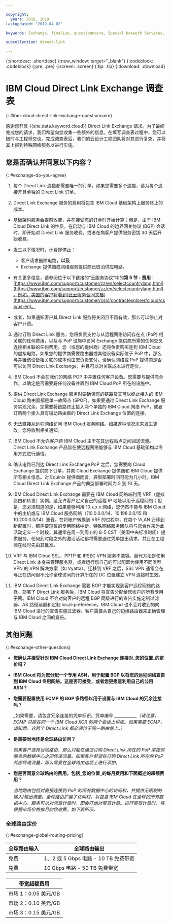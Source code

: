 ```yaml
---

copyright:
  years: 2018, 2019
lastupdated: "2019-04-02"

keywords: Exchange, finalize, questionnaire, Special Network Services, billing, fees, VRF, BGP, ticket, ASN, VPN, metering, data, center, datacenter

subcollection: direct-link

---
```


{:shortdesc: .shortdesc}
{:new_window: target="_blank"}
{:codeblock: .codeblock}
{:pre: .pre}
{:screen: .screen}
{:tip: .tip}
{:download: .download}

# IBM Cloud Direct Link Exchange 调查表
{: #ibm-cloud-direct-link-exchange-questionnaire}

感谢您开具 {{site.data.keyword.cloud}} Direct Link Exchange 请求。为了最终完成您的请求，我们希望向您收集一些额外的信息。在填写调查表过程中，您可以随时与工程师交谈。完成调查表后，我们的云设计工程团队将对其进行复查，并将其上报到特殊网络服务以进行实施。

## 您是否确认并同意以下内容？
{: #exchange-do-you-agree}

1. 每个 Direct Link 连接都需要唯一的订单。如果您需要多个连接，请为每个连接开具单独的 Direct Link 订单。

2. Direct Link Exchange 服务的费用将包含 IBM Cloud 基础架构上服务终止的成本。 

 * 基础架构服务会提前收费，并在接受您的订单时开始计算；但是，由于 IBM Cloud Direct Link 的性质，在启动与 IBM Cloud 的边界网关协议 (BGP) 会话时，即开始对 Direct Link 服务收费，或者在向客户提供服务密钥 30 天后开始收费。 

 * 发生以下情况时，计费即停止：
   * 客户请求删除电路，**以及** 
   * Exchange 提供商或网络服务提供商已取消供应电路。
  * 有关更多信息，请参阅位于以下链接的“云服务协议”中的**第 5 节 - 费用**：[https://www.ibm.com/support/customer/zz/en/selectcountrylang.html](https://www.ibm.com/support/customer/zz/en/selectcountrylang.html)。例如，美国的客户将看到[此云服务合同文档](https://www.ibm.com/support/customer/csol/contractexplorer/cloud/csa/us-en)。
  * 或者，如果通知客户其 Direct Link 服务将关闭且不再有效，那么可以停止对客户计费。

3. 通过订购 Direct Link 服务，您将负责支付与从远程网络访问存在点 (PoP) 相关联的任何费用，以及与 PoP 设施中访问 Exchange 提供商所需的任何交叉连接相关联的任何费用。您（或您的提供商）还将负责购买连到 IBM Cloud 的虚拟电路。如果您的提供商需要路由器或其他设备实际位于 PoP 中，那么与并置该设备相关联的成本也由您负责支付。请确认网络或 PoP 提供商是否可以访问 Direct Link Exchange，并且可以对关联成本进行定价。

4. IBM Cloud 不会在我们的网络 POP 中并置任何客户设备。您需要与提供商合作，以确定是否需要将任何设备并置到 IBM Cloud PoP 所在的设施中。

5. 提供 Direct Link Exchange 服务时要确保您的链路及其可以终止接入的 IBM Cloud 路由器都是单一故障点 (SPOF)。如果要通过 Direct Link Exchange 服务实现冗余，您需要将链路终止接入两个单独的 IBM Cloud 网络 PoP，或者订购两个接入具有辅助路由器的 Direct Link Exchange 位置的连接。

6. 无法直接从远程网络访问 IBM Cloud 服务网络。如果这种情况未来发生更改，您将收到相关通知。

7. IBM Cloud 不允许客户跨 IBM Cloud 主干在其远程站点之间回送流量。Direct Link Exchange 产品旨在使远程网络能够与 IBM Cloud 基础架构以专用方式进行通信。

8. 确认电路已到达 Direct Link Exchange PoP 之后，您需要向 Cloud Exchange 提供商下订单，并向 Cloud Exchange 提供商和 IBM Cloud 提供所有相关信息。对 Equinix 提供商而言，典型部署时间可能为几小时。IBM Cloud Direct Link Exchange 产品的典型部署时间为 5 到 10 天。 

9. IBM Cloud Direct Link Exchange 需要在 IBM Cloud 网络端利用 VRF（虚拟路由和转发）实例。这允许客户定义自己的远程 IP 地址以用于远程网络；但是，您必须知道的是，如果能够利用 10.x.x.x 网络，您仍然不能与 IBM Cloud 中的主机或与 IBM Cloud 服务网络（(10.0.0.0/14、10.198.0.0/15 和 10.200.0.0/14）重叠。在将帐户转换到 VRF 的过程中，在每个 VLAN 迁移到新配置时，都需要短暂的专用网络中断。特殊网络服务团队将与您合作来为此活动定义一个时段。其通常在周一到周五的 8-5 CST（美国中央标准时间）提供服务。任何此时段之外的激活活动都将需要通过凭单提出请求，并且在工程师在线时先由其批准。 

10. VRF 与 IBM Cloud SSL、PPTP 和 IPSEC VPN 服务不兼容。替代方法是使用 Direct Link 本身来管理服务器，或者运行您自己的可以配置为使用不同类型 VPN 的 VPN 解决方案（如 Vyatta）。迁移到 VRF 之后，SSL VPN 通常会在与正在访问但不允许全球访问的计算所在的 DC 位置建立 VPN 连接时生效。

11. IBM Cloud Direct Link Exchange 需要 BGP 才能实现到客户远程网络的路径。部署了 Direct Link 服务后，IBM Cloud 将宣告分配给您帐户的所有专用子网。IBM Cloud 不会对向客户的远程 BGP 同级进行的宣告实施定制过滤器、AS 路径前置和定制 local-preference。IBM Cloud 也不会对收到的向 IBM Cloud 进行的宣告实施过滤器。客户需要从自己的边缘路由器来正确管理与 IBM Cloud 之间的宣告。

## 其他问题
{: #exchange-other-questions}

* **您确认并接受针对 IBM Cloud Direct Link Exchange 连接对_您的位置_的定价吗？**

* **IBM Cloud 将为您分配一个专用 ASN，用于配置 BGP 以将您的远程网络宣告到 IBM Cloud 专用网络。这是否可接受，或者您更愿意利用自己的公用 ASN？**

* **您需要配置使用 ECMP 的 BGP 多路径以用于设置与 IBM Cloud 的冗余连接吗？** 

    _如果需要，请包含冗余连接的凭单标识。凭单编号 ____________（请注意，ECMP 只能在同一个 IBM Cloud XCR 的两个会话上供应。如果需要 ECMP，请知悉，这两个 Direct Link 都必须位于同一路由器上。）_

* **是需要当地还是全球路由访问？**

    _如果客户选择当地路由，那么只能在通过订购 Direct Link 所在的 PoP 来提供服务的数据中心之间传递流量。如果客户希望在订购 Direct Link 所在的 PoP 外部传递流量，那么需要在全球路由选项上进行添加。_

* **您是否同意全球路由的费用，包括_您的位置_的每月费用和下面概述的超额费用？**

    _当地路由包括对直接连接到 PoP 的所有数据中心的访问权，并提供无限制的输入/输出流量。全球路由扩展了访问权，以包含 IBM Cloud 在全球的所有数据中心。服务可以对流量计量时，即会开始对带宽计量。进行带宽计量时，将根据市场价格按月向您收费，如下表所示。_


### 全球路由定价
{: #exchange-global-routing-pricing}

|全球路由输入|全球路由输出|
|---|---|
|免费|1、2 或 5 Gbps 电路 - 10 TB 免费带宽|
|免费|10 Gbps 电路 - 50 TB 免费带宽|


|带宽超额费用|
|---|
|市场 1：0.05 美元/GB|
|市场 2：0.10 美元/GB|
|市场 3：0.15 美元/GB|

